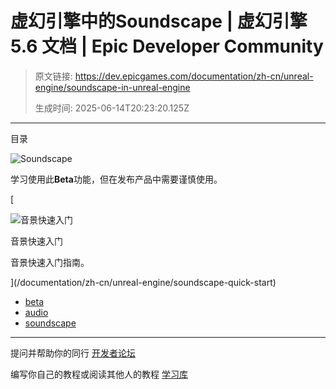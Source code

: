 # 虚幻引擎中的Soundscape | 虚幻引擎 5.6 文档 | Epic Developer Community

> 原文链接: https://dev.epicgames.com/documentation/zh-cn/unreal-engine/soundscape-in-unreal-engine
> 
> 生成时间: 2025-06-14T20:23:20.125Z

---

目录

![Soundscape](https://dev.epicgames.com/community/api/documentation/image/d132b7f2-c098-48e9-a2b9-4e4354225144?resizing_type=fill&width=1920&height=335)

学习使用此**Beta**功能，但在发布产品中需要谨慎使用。

[

![音景快速入门](https://d1iv7db44yhgxn.cloudfront.net/documentation/images/aae1acc1-e5f0-4a70-a4d5-2fb6ba6f8703/topic.png)

音景快速入门

音景快速入门指南。





](/documentation/zh-cn/unreal-engine/soundscape-quick-start)

-   [beta](https://dev.epicgames.com/community/search?query=beta)
-   [audio](https://dev.epicgames.com/community/search?query=audio)
-   [soundscape](https://dev.epicgames.com/community/search?query=soundscape)

* * *

提问并帮助你的同行 [开发者论坛](https://forums.unrealengine.com/categories?tag=unreal-engine)

编写你自己的教程或阅读其他人的教程 [学习库](https://dev.epicgames.com/community/unreal-engine/learning)